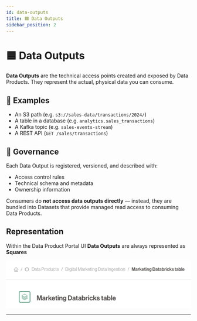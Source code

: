 ```yaml
---
id: data-outputs
title: 🟦 Data Outputs
sidebar_position: 2
---
```


# 🟦 Data Outputs

**Data Outputs** are the technical access points created and exposed by Data Products. They represent the actual, physical data you can consume.

## 🔧 Examples

- An S3 path (e.g. `s3://sales-data/transactions/2024/`)
- A table in a database (e.g. `analytics.sales_transactions`)
- A Kafka topic (e.g. `sales-events-stream`)
- A REST API (`GET /sales/transactions`)

## 🔐 Governance

Each Data Output is registered, versioned, and described with:
- Access control rules
- Technical schema and metadata
- Ownership information

Consumers do **not access data outputs directly** — instead, they are bundled into Datasets that provide managed read access to consuming Data Products.


## Representation
Within the Data Product Portal UI **Data Outputs** are always represented as **Squares**

![Data Output Example](./img/data-output.png)

---
